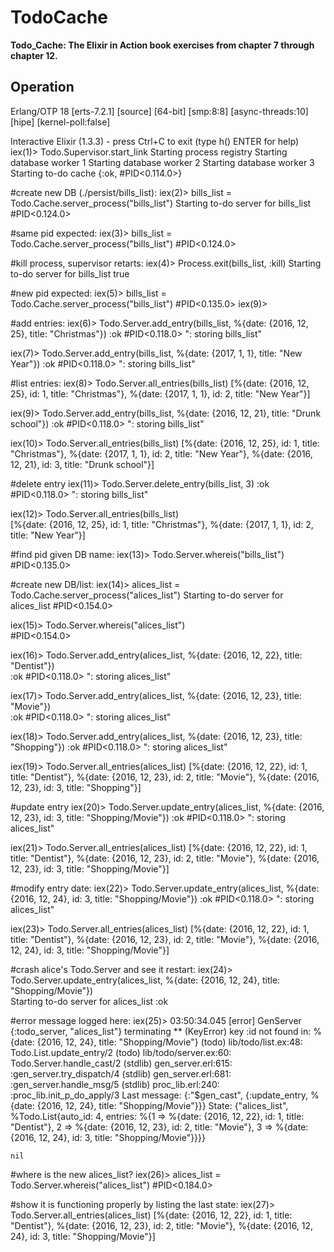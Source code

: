 # TodoCache

**Todo_Cache: The Elixir in Action book exercises from chapter 7 through chapter 12.**

## Operation

Erlang/OTP 18 [erts-7.2.1] [source] [64-bit] [smp:8:8] [async-threads:10] [hipe] [kernel-poll:false]

Interactive Elixir (1.3.3) - press Ctrl+C to exit (type h() ENTER for help)
iex(1)> Todo.Supervisor.start_link
Starting process registry
Starting database worker 1
Starting database worker 2
Starting database worker 3
Starting to-do cache
{:ok, #PID<0.114.0>}

#create new DB (./persist/bills_list):
iex(2)> bills_list = Todo.Cache.server_process("bills_list")
Starting to-do server for bills_list
#PID<0.124.0>

#same pid expected:
iex(3)> bills_list = Todo.Cache.server_process("bills_list")
#PID<0.124.0>

#kill process, supervisor retarts:
iex(4)> Process.exit(bills_list, :kill)
Starting to-do server for bills_list
true

#new pid expected:
iex(5)> bills_list = Todo.Cache.server_process("bills_list")
#PID<0.135.0>
iex(9)>

#add entries:
iex(6)> Todo.Server.add_entry(bills_list, %{date: {2016, 12, 25}, title: "Christmas"})
:ok
#PID<0.118.0>
": storing bills_list"

iex(7)> Todo.Server.add_entry(bills_list, %{date: {2017, 1, 1}, title: "New Year"})
:ok
#PID<0.118.0>
": storing bills_list"

#list entries:
iex(8)> Todo.Server.all_entries(bills_list)
[%{date: {2016, 12, 25}, id: 1, title: "Christmas"},
 %{date: {2017, 1, 1}, id: 2, title: "New Year"}]

iex(9)> Todo.Server.add_entry(bills_list, %{date: {2016, 12, 21}, title: "Drunk school"})
:ok
#PID<0.118.0>
": storing bills_list"

iex(10)> Todo.Server.all_entries(bills_list)                                  [%{date: {2016, 12, 25}, id: 1, title: "Christmas"},
 %{date: {2017, 1, 1}, id: 2, title: "New Year"},
  %{date: {2016, 12, 21}, id: 3, title: "Drunk school"}]

#delete entry
iex(11)> Todo.Server.delete_entry(bills_list, 3)
:ok
#PID<0.118.0>
": storing bills_list"

iex(12)> Todo.Server.all_entries(bills_list)    
[%{date: {2016, 12, 25}, id: 1, title: "Christmas"},
 %{date: {2017, 1, 1}, id: 2, title: "New Year"}]

#find pid given DB name:
iex(13)> Todo.Server.whereis("bills_list")  
#PID<0.135.0>

#create new DB/list:
iex(14)> alices_list = Todo.Cache.server_process("alices_list")               Starting to-do server for alices_list
#PID<0.154.0>

iex(15)> Todo.Server.whereis("alices_list")                    
#PID<0.154.0>

iex(16)> Todo.Server.add_entry(alices_list, %{date: {2016, 12, 22}, title: "Dentist"})     
:ok
#PID<0.118.0>
": storing alices_list"

iex(17)> Todo.Server.add_entry(alices_list, %{date: {2016, 12, 23}, title: "Movie"})  
:ok
#PID<0.118.0>
": storing alices_list"

iex(18)> Todo.Server.add_entry(alices_list, %{date: {2016, 12, 23}, title: "Shopping"})
:ok
#PID<0.118.0>
": storing alices_list"

iex(19)> Todo.Server.all_entries(alices_list)                                 [%{date: {2016, 12, 22}, id: 1, title: "Dentist"},
 %{date: {2016, 12, 23}, id: 2, title: "Movie"},
  %{date: {2016, 12, 23}, id: 3, title: "Shopping"}]

#update entry
iex(20)> Todo.Server.update_entry(alices_list, %{date: {2016, 12, 23}, id: 3, title: "Shopping/Movie"})
:ok
#PID<0.118.0>
": storing alices_list"

iex(21)> Todo.Server.all_entries(alices_list)                                 [%{date: {2016, 12, 22}, id: 1, title: "Dentist"},
 %{date: {2016, 12, 23}, id: 2, title: "Movie"},
  %{date: {2016, 12, 23}, id: 3, title: "Shopping/Movie"}]

#modify entry date:
iex(22)> Todo.Server.update_entry(alices_list, %{date: {2016, 12, 24}, id: 3, title: "Shopping/Movie"})
:ok
#PID<0.118.0>
": storing alices_list"

iex(23)> Todo.Server.all_entries(alices_list)                                 [%{date: {2016, 12, 22}, id: 1, title: "Dentist"},
 %{date: {2016, 12, 23}, id: 2, title: "Movie"},
  %{date: {2016, 12, 24}, id: 3, title: "Shopping/Movie"}]

#crash alice's Todo.Server and see it restart:
iex(24)> Todo.Server.update_entry(alices_list, %{date: {2016, 12, 24}, title: "Shopping/Movie"})       
Starting to-do server for alices_list
:ok

#error message logged here:
iex(25)> 
03:50:34.045 [error] GenServer {:todo_server, "alices_list"} terminating
** (KeyError) key :id not found in: %{date: {2016, 12, 24}, title: "Shopping/Movie"}
    (todo) lib/todo/list.ex:48: Todo.List.update_entry/2
    (todo) lib/todo/server.ex:60: Todo.Server.handle_cast/2
    (stdlib) gen_server.erl:615: :gen_server.try_dispatch/4
    (stdlib) gen_server.erl:681: :gen_server.handle_msg/5
    (stdlib) proc_lib.erl:240: :proc_lib.init_p_do_apply/3
  Last message: {:"$gen_cast", {:update_entry, %{date: {2016, 12, 24}, title: "Shopping/Movie"}}}
  State: {"alices_list", %Todo.List{auto_id: 4, entries: %{1 => %{date: {2016, 12, 22}, id: 1, title: "Dentist"}, 2 => %{date: {2016, 12, 23}, id: 2, title: "Movie"}, 3 => %{date: {2016, 12, 24}, id: 3, title: "Shopping/Movie"}}}}

    nil

#where is the new alices_list?
iex(26)> alices_list = Todo.Server.whereis("alices_list")
#PID<0.184.0>            

#show it is functioning properly by listing the last state:
iex(27)> Todo.Server.all_entries(alices_list)                                 [%{date: {2016, 12, 22}, id: 1, title: "Dentist"},
     %{date: {2016, 12, 23}, id: 2, title: "Movie"},
     %{date: {2016, 12, 24}, id: 3, title: "Shopping/Movie"}]


